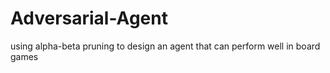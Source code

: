 # Adversarial-Agent
using alpha-beta pruning to design an agent that can perform well in board games
